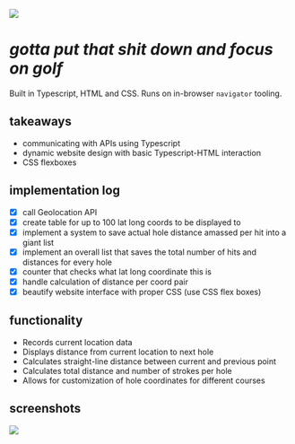 ![](https://img.shields.io/badge/wooden_tiger_1.0-passing-green)

# *gotta put that shit down and focus on golf*

Built in Typescript, HTML and CSS. Runs on in-browser `navigator` tooling.

## takeaways

* communicating with APIs using Typescript
* dynamic website design with basic Typescript-HTML interaction
* CSS flexboxes

## implementation log

* [x] call Geolocation API
* [x] create table for up to 100 lat long coords to be displayed to
* [x] implement a system to save actual hole distance amassed per hit into a giant list
* [x] implement an overall list that saves the total number of hits and distances for every hole
* [x] counter that checks what lat long coordinate this is
* [x] handle calculation of distance per coord pair
* [x] beautify website interface with proper CSS (use CSS flex boxes)

## functionality

* Records current location data 
* Displays distance from current location to next hole
* Calculates straight-line distance between current and previous point
* Calculates total distance and number of strokes per hole
* Allows for customization of hole coordinates for different courses

## screenshots

<img src="assets/goldtracker.png"/>
